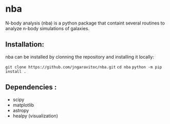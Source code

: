 # nba

N-body analysis (nba) is a python package that containt several routines to analyze n-body simulations of galaxies.

## Installation:


nba can be installed by clonning the repository and installing it locally:

`git clone https://github.com/jngaravitoc/nba.git`
`cd nba`
`python -m pip install .`


## Dependencies :

- scipy
- matplotlib
- astropy
- healpy (visualization)
